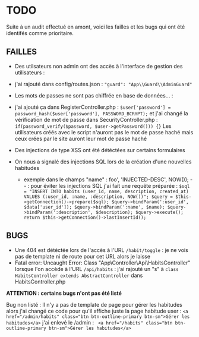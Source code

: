 # TODO

Suite à un audit effectué en amont, voici les failles et les bugs qui ont été identifés comme prioritaire.

## FAILLES

* Des utilsateurs non admin ont des accès à l'interface de gestion des utilisateurs :
- j'ai rajouté dans config/routes.json : ``"guard": "App\\Guard\\AdminGuard"``

* Les mots de passes ne sont pas chiffrée en base de données... :
- j'ai ajouté ça dans RegisterController.php :
``$user['password'] = password_hash($user['password'], PASSWORD_BCRYPT);``
et j'ai changé la vérification de mot de passe dans SecurityController.php :
`if(password_verify($password, $user->getPassword())) {}`
Les utilisateurs créés avec le script n'auront pas le mot de passe haché mais ceux crées par le site auront leur mot de passe haché

* Des injections de type XSS ont été détéctées sur certains formulaires 

* On nous a signalé des injections SQL lors de la création d'une nouvelles habitudes
  * exemple dans le champs "name" : foo', 'INJECTED-DESC', NOW()); -- :
  pour éviter les injections SQL j'ai fait une requête préparée : 
  ``$sql = "INSERT INTO habits (user_id, name, description, created_at) VALUES (:user_id, :name, :description, NOW())";
        $query = $this->getConnection()->prepare($sql);
        $query->bindParam(':user_id', $data['user_id']);
        $query->bindParam(':name', $name);
        $query->bindParam(':description', $description);
        $query->execute();
        return $this->getConnection()->lastInsertId();``

## BUGS

* Une 404 est détéctée lors de l'accès à l'URL ``/habit/toggle`` : je ne vois pas de template ni de route pour cet URL alors je laisse
* Fatal error: Uncaught Error: Class "App\Controller\Api\HabitsController" lorsque l'on accède à l'URL  ``/api/habits`` :
j'ai rajouté un "s" à ``class HabitsController extends AbstractController`` dans HabitsController.php

**ATTENTION : certains bugs n'ont pas été listé**

Bug non listé : 
Il n'y a pas de template de page pour gérer les habitudes alors j'ai changé ce code pour qu'il affiche juste la page habitude user :
``<a href="/admin/habits" class="btn btn-outline-primary btn-sm">Gérer les habitudes</a>``
j'ai enlevé le /admin :
`` <a href="/habits" class="btn btn-outline-primary btn-sm">Gérer les habitudes</a>``
